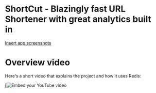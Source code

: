 # ShortCut - Blazingly fast URL Shortener with great analytics built in

[Insert app screenshots](https://docs.github.com/en/get-started/writing-on-github/getting-started-with-writing-and-formatting-on-github/basic-writing-and-formatting-syntax#uploading-assets)

# Overview video 

Here's a short video that explains the project and how it uses Redis:

[![Embed your YouTube video](https://youtu.be/FvetxMf6msY)

